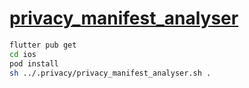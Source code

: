 # [privacy_manifest_analyser](https://github.com/crasowas/app_store_required_privacy_manifest_analyser)

```sh
flutter pub get
cd ios
pod install
sh ../.privacy/privacy_manifest_analyser.sh .
```